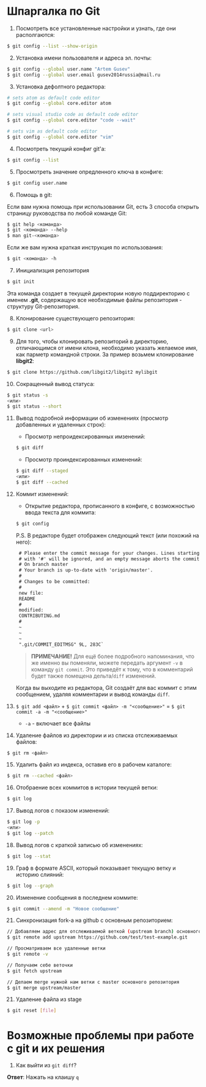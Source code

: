 # Шпаргалка по Git

1. Посмотреть все установленные настройки и узнать, где они располгаются:
```bash
$ git config --list --show-origin
```

2. Установка имени пользователя и адреса эл. почты:
```bash
$ git config --global user.name "Artem Gusev"
$ git config --global user.email gusev2014russia@mail.ru
```

3. Установка дефолтного редактора:
```bash
# sets atom as default code editor
$ git config --global core.editor atom

# sets visual studio code as default code editor
$ git config --global core.editor "code --wait"

# sets vim as default code editor
$ git config --global core.editor "vim"
```

4. Посмотреть текущий конфиг git'а:
```bash
$ git config --list
```

5. Просмотреть значение опредленного ключа в конфиге:
```bash
$ git config user.name
```

6. Помощь в git:

Если вам нужна помощь при использовании Git, есть 3 способа открыть страницу руководства по любой команде Git:
```bash
$ git help <команда>
$ git <команда> --help
$ man git-<команда>
```

Если же вам нужна краткая инструкция по использования:
```bash
$ git <команда> -h
```

7. Инициализция репозитория
```bash
$ git init
```

Эта команда создает в текущей директории новую поддиректорию с именем **.git**, содержащую все необходимые файлы репозитория - структуру Git-репозитория.

8. Клонирование существующего репозитория:
```bash
$ git clone <url>
```

9. Для того, чтобы клонировать репозиторий в директорию, отличающимся от имени клона, необходимо указать желаемое имя, как парметр командной строки. За пример возьмем клонирование **libgit2**:
```bash
$ git clone https://github.com/libgit2/libgit2 mylibgit
```

10. Сокращенный вывод статуса:
```bash
$ git status -s
<или>
$ git status --short 
```

11. Вывод подробной информации об изменениях (просмотр добавленных и удаленных строк):

    * Просмотр непроидексированных имзенений:

    ```bash
    $ git diff
    ```

    * Просмотр проиндексированных изменений:
    
    ```bash
    $ git diff --staged
    <или>
    $ git diff --cached
    ```
    
12. Коммит изменений:
    * Открытие редактора, прописанного в конфиге, с возможностью ввода текста для коммита:
    ```bash
    $ git config
    ```
    
    P.S. В редакторе будет отображен следующий текст (или похожий на него):
    
    ```markdown
     # Please enter the commit message for your changes. Lines starting
     # with '#' will be ignored, and an empty message aborts the commit.
     # On branch master
     # Your branch is up-to-date with 'origin/master'.
     #
     # Changes to be committed:
     #
     new file:
     README
     #
     modified:
     CONTRIBUTING.md
     #
     ~
     ~
     ~
     ".git/COMMIT_EDITMSG" 9L, 283C`
    ```
     
     >**ПРИМЕЧАНИЕ!** Для ещё более подробного напоминания, что же именно вы поменяли, можете передать аргумент `-v` в команду `git commit`. Это приведёт к тому, что в комментарий будет также помещена дельта/`diff` изменений.
     
     Когда вы выходите из редактора, Git создаёт для вас коммит с этим сообщением, удаляя комментарии и вывод команды `diff`.
     
13. `$ git add <файл>` + `$ git commit <файл> -m "<сообщение>"` = `$ git commit -a -m "<сообщение>"`
    
    * `-a` - включает все файлы
    
14. Удаление файлов из директории и из списка отслеживаемых файлов:
```bash
$ git rm <файл>
```
    
15. Удалить файл из индекса, оставив его в рабочем каталоге:
```bash
$ git rm --cached <файл>
```

16. Отобраение всех коммитов в истории текущей ветки:
```bash
$ git log
```

17. Вывод логов с показом изменений:
```bash
$ git log -p
<или>
$ git log --patch
```

18. Вывод логов с краткой записью об изменениях:
```bash
$ git log --stat
```

19. Граф в формате ASCII, который показывает текущую ветку и историю слияний:
```bash
$ git log --graph
```

20. Изменение сообщения в последнем коммите:
```bash
$ git commit --amend -m "Новое сообщение"
```
21. Синхронизация fork-a на github с основным репозиторием:
```bash
// Добавляем адрес для отслеживаемой веткой (upstream branch) основного репозитория
$ git remote add upstream https://github.com/test/test-example.git

// Просматриваем все удаленные ветки
$ git remote -v

// Получаем себе веточки
$ git fetch upstream

// Делаем merge нужной нам ветки с master основного репозитория
$ git merge upstream/master
```

21. Удаление файла из stage
```bash
$ git reset [file]
```

# Возможные проблемы при работе с git и их решения

1. Как выйти из `git diff`?

**Ответ**: Нажать на клаишу `q`

